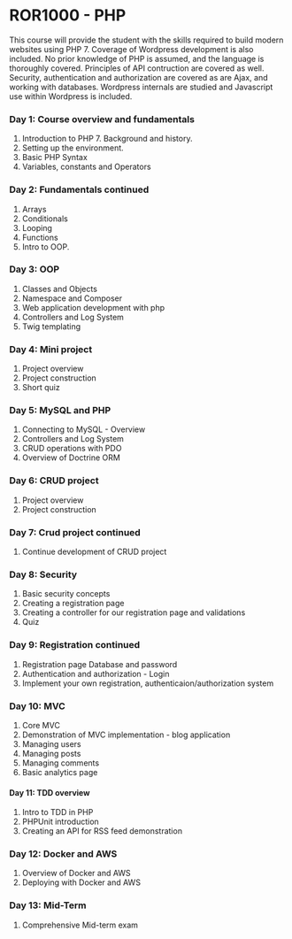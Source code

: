 # ROR1000 - PHP

  This course will provide the student with the skills required to build modern websites using PHP 7. Coverage of Wordpress development is also included. No prior knowledge of PHP is assumed, and the language is thoroughly covered. Principles of API contruction are covered as well. Security, authentication and authorization are covered as are Ajax, and working with databases. Wordpress internals are studied and Javascript use within Wordpress is included.

### Day 1: Course overview and fundamentals
1. Introduction to PHP 7. Background and history.
2. Setting up the environment.
3. Basic PHP Syntax
4. Variables, constants and Operators

### Day 2: Fundamentals continued
1. Arrays
2. Conditionals
3. Looping
4. Functions
5. Intro to OOP.

### Day 3: OOP
1. Classes and Objects
2. Namespace and Composer
3. Web application development with php
4. Controllers and Log System
5. Twig templating

### Day 4: Mini project
1. Project overview
2. Project construction
3. Short quiz

### Day 5: MySQL and PHP
1. Connecting to MySQL - Overview
2. Controllers and Log System
3. CRUD operations with PDO
4. Overview of Doctrine ORM

### Day 6: CRUD project
1. Project overview
2. Project construction

### Day 7: Crud project continued
1. Continue development of CRUD project

### Day 8: Security
1. Basic security concepts
2. Creating a registration page
3. Creating a controller for our registration page and validations
4. Quiz

### Day 9: Registration continued
1. Registration page Database and password
2. Authentication and authorization - Login
3. Implement your own registration, authenticaion/authorization system

### Day 10: MVC
1. Core MVC
2. Demonstration of MVC implementation - blog application
3. Managing users
4. Managing posts
5. Managing comments
6. Basic analytics page

#### Day 11: TDD overview
1. Intro to TDD in PHP
2. PHPUnit introduction
3. Creating an API for RSS feed demonstration

### Day 12: Docker and AWS
1. Overview of Docker and AWS
2. Deploying with Docker and AWS

### Day 13: Mid-Term
1. Comprehensive Mid-term exam




